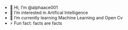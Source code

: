 - 👋 Hi, I’m @alphaace001
- 👀 I’m interested in Artifical Intelligence 
- 🌱 I’m currently learning Machine Learning and Open Cv
- ⚡ Fun fact: facts are facts

<!---
alphaace001/alphaace001 is a ✨ special ✨ repository because its `README.md` (this file) appears on your GitHub profile.
You can click the Preview link to take a look at your changes.
--->
